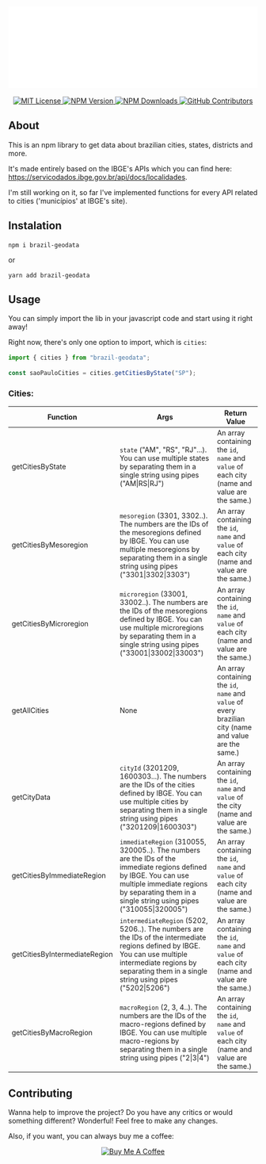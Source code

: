 !["Logo"](https://github.com/envur/brazil-geodata/blob/main/assets/brazil-geodata-logo-white.png)

<p align="center">
    <a href="https://github.com/envur/brazil-geodata/blob/main/LICENSE">
        <img src="https://img.shields.io/github/license/envur/brazil-geodata" alt="MIT License">
    </a>
    <a href="https://www.npmjs.com/package/brazil-geodata">
        <img src="https://img.shields.io/npm/v/brazil-geodata" alt="NPM Version">
    </a>
    <a href="https://www.npmjs.com/package/brazil-geodata">
        <img src="https://img.shields.io/npm/dm/brazil-geodata" alt="NPM Downloads">
    </a>
    <a href="https://github.com/envur/brazil-geodata">
        <img src="https://img.shields.io/github/contributors/envur/brazil-geodata" alt="GitHub Contributors">
    </a>
</p>

## About

This is an npm library to get data about brazilian cities, states, districts and more.

It's made entirely based on the IBGE's APIs which you can find here: https://servicodados.ibge.gov.br/api/docs/localidades.

I'm still working on it, so far I've implemented functions for every API related to cities ('municípios' at IBGE's site).

## Instalation

```shell
npm i brazil-geodata
```

or

```shell
yarn add brazil-geodata
```

## Usage

You can simply import the lib in your javascript code and start using it right away!

Right now, there's only one option to import, which is `cities`:

```js
import { cities } from "brazil-geodata";
```

```js
const saoPauloCities = cities.getCitiesByState("SP");
```

### Cities:

|       Function        |            Args           | Return Value |
|-----------------------|---------------------------|--------|
|    getCitiesByState   |`state` ("AM", "RS", "RJ"...). You can use multiple states by separating them in a single string using pipes ("AM\|RS\|RJ") | An array containing the `id`, `name` and `value` of each city (name and value are the same.)|
| getCitiesByMesoregion |`mesoregion` (3301, 3302..). The numbers are the IDs of the mesoregions defined by IBGE. You can use multiple mesoregions by separating them in a single string using pipes ("3301\|3302\|3303") | An array containing the `id`, `name` and `value` of each city (name and value are the same.) |
| getCitiesByMicroregion |`microregion` (33001, 33002..). The numbers are the IDs of the mesoregions defined by IBGE. You can use multiple microregions by separating them in a single string using pipes ("33001\|33002\|33003") | An array containing the `id`, `name` and `value` of each city (name and value are the same.) |
| getAllCities | None | An array containing the `id`, `name` and `value` of every brazilian city (name and value are the same.) |
| getCityData | `cityId` (3201209, 1600303...). The numbers are the IDs of the cities defined by IBGE. You can use multiple cities by separating them in a single string using pipes ("3201209\|1600303") | An array containing the `id`, `name` and `value` of the city (name and value are the same.) |
| getCitiesByImmediateRegion |`immediateRegion` (310055, 320005..). The numbers are the IDs of the immediate regions defined by IBGE. You can use multiple immediate regions by separating them in a single string using pipes ("310055\|320005") | An array containing the `id`, `name` and `value` of each city (name and value are the same.) |
| getCitiesByIntermediateRegion |`intermediateRegion` (5202, 5206..). The numbers are the IDs of the intermediate regions defined by IBGE. You can use multiple intermediate regions by separating them in a single string using pipes ("5202\|5206") | An array containing the `id`, `name` and `value` of each city (name and value are the same.) |
| getCitiesByMacroRegion |`macroRegion` (2, 3, 4..). The numbers are the IDs of the macro-regions defined by IBGE. You can use multiple macro-regions by separating them in a single string using pipes ("2\|3\|4") | An array containing the `id`, `name` and `value` of each city (name and value are the same.) |

## Contributing

Wanna help to improve the project? Do you have any critics or would something different? Wonderful! Feel free to make any changes.

Also, if you want, you can always buy me a coffee:

<p align="center">
    <a href="https://www.buymeacoffee.com/envur" target="_blank"><img src="https://cdn.buymeacoffee.com/buttons/default-yellow.png" alt="Buy Me A Coffee" height="41" width="174"></a>
</p>